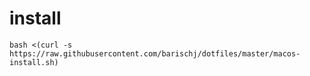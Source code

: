 # install
`bash <(curl -s https://raw.githubusercontent.com/barischj/dotfiles/master/macos-install.sh)`

